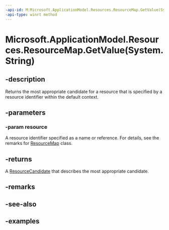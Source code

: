 ```yaml
---
-api-id: M:Microsoft.ApplicationModel.Resources.ResourceMap.GetValue(System.String)
-api-type: winrt method
---
```


# Microsoft.ApplicationModel.Resources.ResourceMap.GetValue(System.String)

<!--
public Microsoft.ApplicationModel.Resources.ResourceCandidate GetValue (string resource);
-->


## -description

Returns the most appropriate candidate for a resource that is specified by a resource identifier within the default context.

## -parameters

### -param resource

A resource identifier specified as a name or reference. For details, see the remarks for [ResourceMap](resourcemap.md) class.

## -returns

A [ResourceCandidate](resourcecandidate.md) that describes the most appropriate candidate.

## -remarks

## -see-also

## -examples


